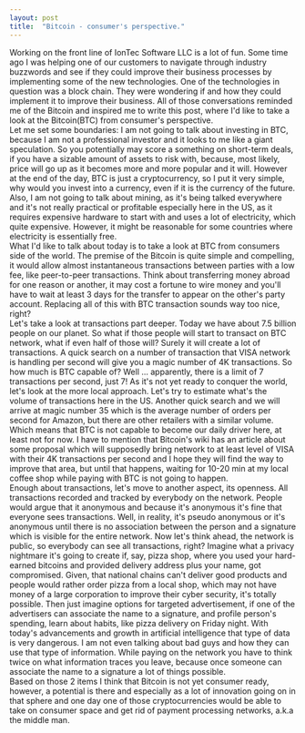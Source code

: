 ```yaml
---
layout: post 
title:  "Bitcoin - consumer's perspective."
---
```

Working on the front line of IonTec Software LLC is a lot of fun. 
Some time ago I was helping one of our customers to navigate through 
industry buzzwords and see if they could improve their business 
processes by implementing some of the new technologies. One of the 
technologies in question was a block chain. They were wondering if and 
how they could implement it to improve their business. All of those 
conversations reminded me of the Bitcoin and inspired me to write this 
post, where I'd like to take a look at the Bitcoin(BTC) from consumer's 
perspective.<br />
Let me set some boundaries: I am not going to talk 
about investing in BTC, because I am not a professional investor and it 
looks to me like a giant speculation. So you potentially may score a 
something on short-term deals, if you have a sizable amount of assets to
 risk with, because, most likely, price will go up as it becomes more 
and more popular and it will. However at the end of the day, BTC is just
 a cryptocurrency, so I put it very simple, why would you invest into a 
currency, even if it is the currency of the future. Also, I am not going
 to talk about mining, as it's being talked everywhere and it's not 
really practical or profitable especially here in the US, as it requires
 expensive hardware to start with and uses a lot of electricity, which 
quite expensive. However, it might be reasonable for some countries 
where electricity is essentially free.<br />
What I'd like to talk about
 today is to take a look at BTC from consumers side of the world. The 
premise of the Bitcoin is quite simple and compelling, it would allow 
almost instantaneous transactions between parties with a low fee, like 
peer-to-peer transactions. Think about transferring money abroad for one
 reason or another, it may cost a fortune to wire money and you'll have 
to wait at least 3 days for the transfer to appear on the other's party 
account. Replacing all of this with BTC transaction sounds way too nice,
 right?<br />
Let's take a look at transactions part deeper. Today we 
have about 7.5 billion people on our planet. So what if those people 
will start to transact on BTC network, what if even half of those will? 
Surely it will create a lot of transactions. A quick search on a number 
of transaction that VISA network is handling per second will give you a 
magic number of 4K transactions. So how much is BTC capable of? Well ...
 apparently, there is a limit of 7 transactions per second, just 7! As 
it's not yet ready to conquer the world, let's look at the more local 
approach. Let's try to estimate what's the volume of transactions here 
in the US. Another quick search and we will arrive at magic number 35 
which is the average number of orders per second for Amazon, but there 
are other retailers with a similar volume. Which means that BTC is not 
capable to become our daily driver here, at least not for now. I have to
 mention that Bitcoin's wiki has an article about some proposal which 
will supposedly bring network to at least level of VISA with their 4K 
transactions per second and I hope they will find the way to improve 
that area, but until that happens, waiting for 10-20 min at my local 
coffee shop while paying with BTC is not going to happen.<br />
Enough 
about transactions, let's move to another aspect, its openness. All 
transactions recorded and tracked by everybody on the network. People 
would argue that it anonymous and because it's anonymous it's fine that 
everyone sees transactions. Well, in reality, it's pseudo anonymous or 
it's anonymous until there is no association between the person and a 
signature which is visible for the entire network. Now let's think 
ahead, the network is public, so everybody can see all transactions, 
right? Imagine what a privacy nightmare it's going to create if, say, 
pizza shop, where you used your hard-earned bitcoins and provided 
delivery address plus your name, got compromised. Given, that national 
chains can't deliver good products and people would rather order pizza 
from a local shop, which may not have money of a large corporation to 
improve their cyber security, it's totally possible. Then just imagine 
options for targeted advertisement, if one of the advertisers can 
associate the name to a signature, and profile person's spending, learn 
about habits, like pizza delivery on Friday night. With today's 
advancements and growth in artificial intelligence that type of data is 
very dangerous. I am not even talking about bad guys and how they can 
use that type of information. While paying on the network you have to 
think twice on what information traces you leave, because once someone 
can associate the name to a signature a lot of things possible.<br />
Based
 on those 2 items I think that Bitcoin is not yet consumer ready, 
however, a potential is there and especially as a lot of innovation 
going on in that sphere and one day one of those cryptocurrencies would 
be able to take on consumer space and get rid of payment processing 
networks, a.k.a the middle man.
